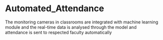 # Automated_Attendance

The monitoring cameras in classrooms are integrated with machine learning module and the real-time data is analysed through the model and attendance is sent to respected faculty automatically
